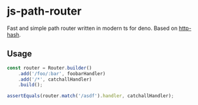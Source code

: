 # js-path-router

Fast and simple path router written in modern ts for deno. Based on [http-hash](https://www.npmjs.com/package/http-hash).

## Usage

```ts
const router = Router.builder()
    .add('/foo/:bar', foobarHandler)
    .add('/*', catchallHandler)
    .build();

assertEquals(router.match('/asdf').handler, catchallHandler);
```

